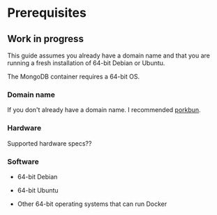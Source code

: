 # Prerequisites

## Work in progress

This guide assumes you already have a domain name and that you are running a fresh installation of 64-bit Debian or Ubuntu.

The MongoDB container requires a 64-bit OS.

### Domain name

If you don't already have a domain name. I recommended [porkbun](https://porkbun.com/).

### Hardware

Supported hardware specs??

### Software

- 64-bit Debian

- 64-bit Ubuntu

- Other 64-bit operating systems that can run Docker